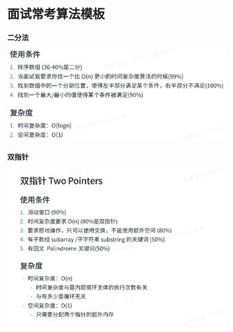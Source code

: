 # 面试常考算法模板

### 二分法

![image-20210106121339839](.面试常考算法模板.assets\image-20210106121339839.png)

### 双指针

![image-20210106174418062](.面试常考算法模板.assets\image-20210106174418062.png)